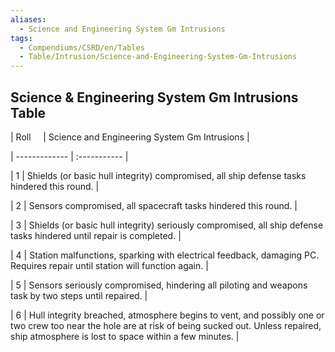 ```yaml
---
aliases:
  - Science and Engineering System Gm Intrusions
tags:
  - Compendiums/CSRD/en/Tables
  - Table/Intrusion/Science-and-Engineering-System-Gm-Intrusions
---
```

    
## Science & Engineering System Gm Intrusions Table    
|  Roll &nbsp; &nbsp; | Science and Engineering System Gm Intrusions  |    
| ------------- | :----------- |    
| 1 | Shields (or basic hull integrity) compromised, all ship defense tasks hindered this round. |    
| 2 | Sensors compromised, all spacecraft tasks hindered this round. |    
| 3 | Shields (or basic hull integrity) seriously compromised, all ship defense tasks hindered until repair is completed. |    
| 4 | Station malfunctions, sparking with electrical feedback, damaging PC. Requires repair until station will function again. |    
| 5 | Sensors seriously compromised, hindering all piloting and weapons task by two steps until repaired. |    
| 6 | Hull integrity breached, atmosphere begins to vent, and possibly one or two crew too near the hole are at risk of being sucked out. Unless repaired, ship atmosphere is lost to space within a few minutes. |
